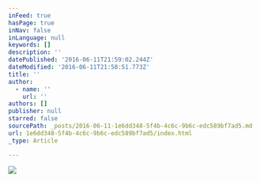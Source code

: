 ```yaml
---
inFeed: true
hasPage: true
inNav: false
inLanguage: null
keywords: []
description: ''
datePublished: '2016-06-11T21:59:02.244Z'
dateModified: '2016-06-11T21:58:51.773Z'
title: ''
author:
  - name: ''
    url: ''
authors: []
publisher: null
starred: false
sourcePath: _posts/2016-06-11-1e6dd348-5f4b-4c6c-9b6c-edc589bf7ad5.md
url: 1e6dd348-5f4b-4c6c-9b6c-edc589bf7ad5/index.html
_type: Article

---
```

![](https://the-grid-user-content.s3-us-west-2.amazonaws.com/509143f8-d2ad-44e3-8810-05089ff07a22.jpg)